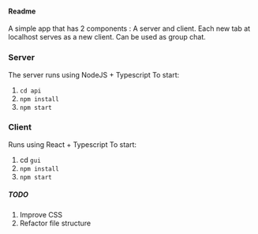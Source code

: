 #### Readme 
A simple app that has 2 components : A server and client. Each new tab at localhost serves as a new client. Can be used as group chat.

### Server

The server runs using NodeJS + Typescript
To start:

1. `cd api`
2. `npm install`
3. `npm start`

### Client

Runs using React + Typescript
To start:

1. cd `gui`
2. `npm install`
3. `npm start`

##### TODO

1. Improve CSS
2. Refactor file structure
